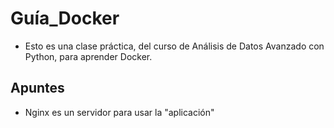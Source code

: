 # Guía_Docker

- Esto es una clase práctica, del curso de Análisis de Datos Avanzado con Python, para aprender Docker.

## Apuntes

- Nginx es un servidor para usar la "aplicación"
